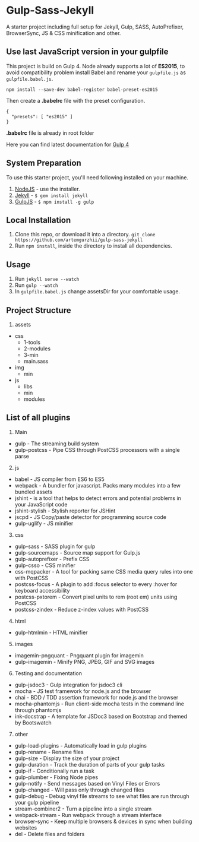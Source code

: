 Gulp-Sass-Jekyll
=============================

A starter project including full setup for Jekyll, Gulp, SASS, AutoPrefixer, BrowserSync, JS &amp; CSS minification and other.


## Use last JavaScript version in your gulpfile
This project is build on Gulp 4. Node already supports a lot of **ES2015**, to avoid compatibility problem install Babel and rename your `gulpfile.js` as `gulpfile.babel.js`.

```
npm install --save-dev babel-register babel-preset-es2015
```

Then create a **.babelrc** file with the preset configuration.

```
{
  "presets": [ "es2015" ]
}
```

**.babelrc** file is already in root folder

Here you can find latest documentation for
[Gulp 4](https://github.com/gulpjs/gulp/tree/4.0)

## System Preparation

To use this starter project, you'll need following installed on your machine.

1. [NodeJS](http://nodejs.org) - use the installer.
2. [Jekyll](http://jekyllrb.com/) - `$ gem install jekyll`
3. [GulpJS](https://github.com/gulpjs/gulp) - `$ npm install -g gulp`

## Local Installation

1. Clone this repo, or download it into a directory. `git clone https://github.com/artemgurzhii/gulp-sass-jekyll`
2. Run `npm install`, inside the directory to install all dependencies.

## Usage

1. Run `jekyll serve --watch`
2. Run `gulp --watch`
3. In `gulpfile.babel.js` change assetsDir for your comfortable usage.


## Project Structure
1. assets
 - css
     * 1-tools
     * 2-modules
     * 3-min
     * main.sass
 - img
     * min
 - js
     * libs
     * min
     * modules


## List of all plugins
1. Main
 - gulp - The streaming build system
 - gulp-postcss - Pipe CSS through PostCSS processors with a single parse
2. js
 - babel - JS compiler from ES6 to ES5
 - webpack - A bundler for javascript. Packs many modules into a few bundled assets
 - jshint - is a tool that helps to detect errors and potential problems in your JavaScript code
 - jshint-stylish - Stylish reporter for JSHint
 - jscpd - JS Copy/paste detector for programming source code
 - gulp-uglify - JS minifier
3. css
 - gulp-sass - SASS plugin for gulp
 - gulp-sourcemaps - Source map support for Gulp.js
 - gulp-autoprefixer - Prefix CSS
 - gulp-csso - CSS minifier
 - css-mqpacker - A tool for packing same CSS media query rules into one with PostCSS
 - postcss-focus -  A plugin to add :focus selector to every :hover for keyboard accessibility
 - postcss-pxtorem - Convert pixel units to rem (root em) units using PostCSS
 - postcss-zindex - Reduce z-index values with PostCSS
4. html
 - gulp-htmlmin - HTML minifier
5. images
 - imagemin-pngquant - Pngquant plugin for imagemin
 - gulp-imagemin - Minify PNG, JPEG, GIF and SVG images
6. Testing and documentation
 - gulp-jsdoc3 - Gulp integration for jsdoc3 cli
 - mocha - JS test framework for node.js and the browser
 - chai - BDD / TDD assertion framework for node.js and the browser
 - mocha-phantomjs - Run client-side mocha tests in the command line through phantomjs
 - ink-docstrap - A template for JSDoc3 based on Bootstrap and themed by Bootswatch
7. other
 - gulp-load-plugins - Automatically load in gulp plugins
 - gulp-rename - Rename files
 - gulp-size - Display the size of your project
 - gulp-duration - Track the duration of parts of your gulp tasks
 - gulp-if - Conditionally run a task
 - gulp-plumber - Fixing Node pipes
 - gulp-notify - Send messages based on Vinyl Files or Errors
 - gulp-changed - Will pass only through changed files
 - gulp-debug - Debug vinyl file streams to see what files are run through your gulp pipeline
 - stream-combiner2 - Turn a pipeline into a single stream
 - webpack-stream - Run webpack through a stream interface
 - browser-sync - Keep multiple browsers & devices in sync when building websites
 - del - Delete files and folders
